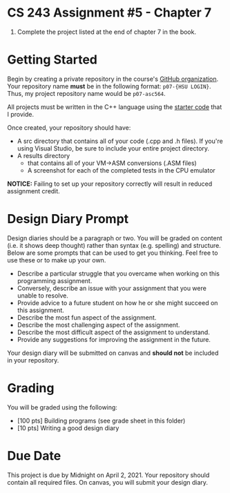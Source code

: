# CS 243 Assignment #5 - Chapter 7
1. Complete the project listed at the end of chapter 7 in the book.    

# Getting Started
Begin by creating a private repository in the course's [GitHub organization](https://github.com/HSU-S21-CS243).
Your repository name **__must__** be in the following format: ```p07-{HSU LOGIN}```.  Thus, my project repository
name would be ```p07-asc564```. 

All projects must be written in the C++ language using the [starter code](https://github.com/HSU-S21-CS243/p07-starter) that I provide.

Once created, your repository should have:
* A src directory that contains all of your code (.cpp and .h files).  If you're using Visual Studio, be sure to include your entire project directory.
* A results directory 
   * that contains all of your VM->ASM conversions (.ASM files)
   * A screenshot for each of the completed tests in the CPU emulator

**__NOTICE:__** Failing to set up your repository correctly will result in reduced assignment credit.  

# Design Diary Prompt
Design diaries should be a paragraph or two.  You will be graded on content (i.e. it shows 
deep thought) rather than syntax (e.g. spelling) and structure.  Below are some prompts that can be used to get 
you thinking.  Feel free to use these or to make up your own.
* Describe a particular struggle that you overcame when working on this programming assignment.
* Conversely, describe an issue with your assignment that you were unable to resolve.
* Provide advice to a future student on how he or she might succeed on this assignment.
* Describe the most fun aspect of the assignment.
* Describe the most challenging aspect of the assignment.
* Describe the most difficult aspect of the assignment to understand.
* Provide any suggestions for improving the assignment in the future.

Your design diary will be submitted on canvas and **__should not__** be included in your repository.

# Grading
You will be graded using the following:
* [100 pts] Building programs (see grade sheet in this folder)
* [10 pts] Writing a good design diary

# Due Date
This project is due by Midnight on April 2, 2021.  Your repository should contain all required files.  On canvas, you will submit your design diary.